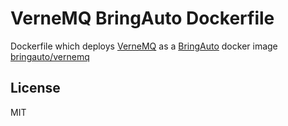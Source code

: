 
# VerneMQ BringAuto Dockerfile

Dockerfile which deploys [VerneMQ] as a [BringAuto] docker image [bringauto/vernemq]

## License

MIT

[VerneMQ]: https://github.com/vernemq
[BringAuto]: https://github.com/bringauto
[bringauto/vernemq]: https://hub.docker.com/repository/docker/bringauto/vernemq/